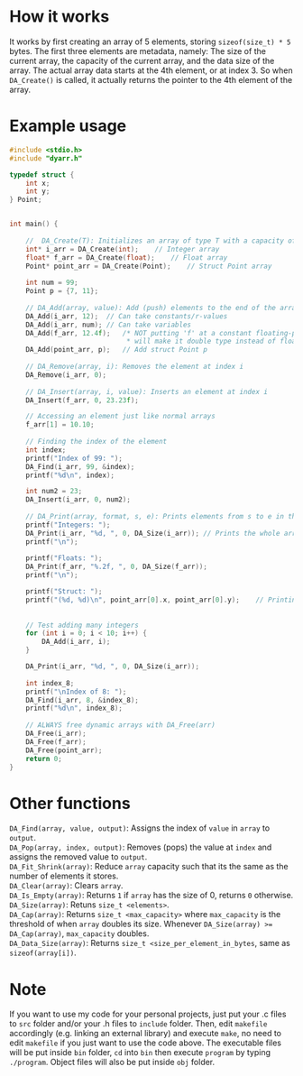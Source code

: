 # How it works
It works by first creating an array of 5 elements, storing `sizeof(size_t) * 5` bytes. The first three elements are metadata, namely: The size of the current array, the capacity of the current array, and the data size of the array. The actual array data starts at the 4th element, or at index 3. So when `DA_Create()` is called, it actually returns the pointer to the 4th element of the array.
# Example usage
```c
#include <stdio.h>
#include "dyarr.h"

typedef struct {
    int x;
    int y;
} Point;


int main() {
    
    //  DA_Create(T): Initializes an array of type T with a capacity of 2 elements
    int* i_arr = DA_Create(int);	// Integer array
    float* f_arr = DA_Create(float);	// Float array
    Point* point_arr = DA_Create(Point);    // Struct Point array
    
    int num = 99;
    Point p = {7, 11};
    
    // DA_Add(array, value): Add (push) elements to the end of the array
    DA_Add(i_arr, 12);	// Can take constants/r-values 
    DA_Add(i_arr, num);	// Can take variables
    DA_Add(f_arr, 12.4f);	/* NOT putting 'f' at a constant floating-point number 
    						 * will make it double type instead of float! */
    DA_Add(point_arr, p);	// Add struct Point p
    
    // DA_Remove(array, i): Removes the element at index i
    DA_Remove(i_arr, 0);
    
    // DA_Insert(array, i, value): Inserts an element at index i
    DA_Insert(f_arr, 0, 23.23f);

    // Accessing an element just like normal arrays
    f_arr[1] = 10.10;
	
	// Finding the index of the element
	int index;
	printf("Index of 99: ");
	DA_Find(i_arr, 99, &index);
	printf("%d\n", index);

    int num2 = 23;
    DA_Insert(i_arr, 0, num2);
    
    // DA_Print(array, format, s, e): Prints elements from s to e in the array
    printf("Integers: ");
    DA_Print(i_arr, "%d, ", 0, DA_Size(i_arr));	// Prints the whole array
    printf("\n");
    
    printf("Floats: ");
    DA_Print(f_arr, "%.2f, ", 0, DA_Size(f_arr));
    printf("\n");

    printf("Struct: ");
    printf("(%d, %d)\n", point_arr[0].x, point_arr[0].y);    // Printing an element normally
    
        
    // Test adding many integers
    for (int i = 0; i < 10; i++) {
        DA_Add(i_arr, i);
    }

    DA_Print(i_arr, "%d, ", 0, DA_Size(i_arr));
	
	int index_8;
	printf("\nIndex of 8: ");
	DA_Find(i_arr, 8, &index_8);
	printf("%d\n", index_8);
    
    // ALWAYS free dynamic arrays with DA_Free(arr)
    DA_Free(i_arr);
    DA_Free(f_arr);
    DA_Free(point_arr);
    return 0;
}
```
# Other functions
`DA_Find(array, value, output)`: Assigns the index of `value` in `array` to `output`.  
`DA_Pop(array, index, output)`: Removes (pops) the value at `index` and assigns the removed value to `output`.  
`DA_Fit_Shrink(array)`: Reduce `array` capacity such that its the same as the number of elements it stores.  
`DA_Clear(array)`: Clears `array`.  
`DA_Is_Empty(array)`: Returns `1` if `array` has the size of 0, returns `0` otherwise.  
`DA_Size(array)`: Retuns `size_t <elements>`.  
`DA_Cap(array)`: Returns `size_t <max_capacity>` where `max_capacity` is the threshold of when `array` doubles its size. Whenever `DA_Size(array) >= DA_Cap(array)`, `max_capacity` doubles.  
`DA_Data_Size(array)`: Returns `size_t <size_per_element_in_bytes`, same as `sizeof(array[i])`.
# Note
If you want to use my code for your personal projects, just put your .c files to `src` folder and/or your .h files to `include` folder. Then, edit `makefile` accordingly (e.g. linking an external library) and execute `make`, no need to edit `makefile` if you just want to use the code above. The executable files will be put inside `bin` folder, `cd` into `bin` then execute `program` by typing `./program`. Object files will also be put inside `obj` folder. 
